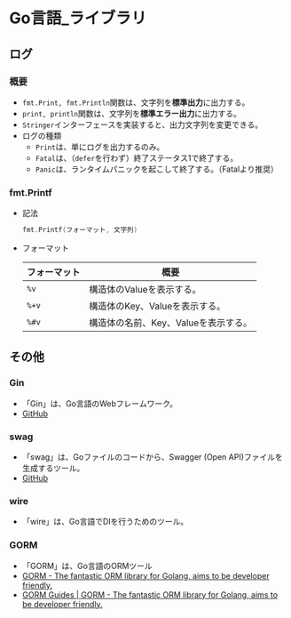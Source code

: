 # Go言語_ライブラリ

## ログ

### 概要

- `fmt.Print, fmt.Println`関数は、文字列を**標準出力**に出力する。
- `print, println`関数は、文字列を**標準エラー出力**に出力する。
- `Stringer`インターフェースを実装すると、出力文字列を変更できる。
- ログの種類
  - `Print`は、単にログを出力するのみ。
  - `Fatal`は、（`defer`を行わず）終了ステータス1で終了する。
  - `Panic`は、ランタイムパニックを起こして終了する。（Fatalより推奨）

### fmt.Printf

- 記法

  ```go
  fmt.Printf(フォーマット, 文字列)
  ```

- フォーマット

  | フォーマット | 概要                                 |
  | ------------ | ------------------------------------ |
  | `%v`         | 構造体のValueを表示する。            |
  | `%+v`        | 構造体のKey、Valueを表示する。       |
  | `%#v`        | 構造体の名前、Key、Valueを表示する。 |

## その他

### Gin

- 「Gin」は、Go言語のWebフレームワーク。
- [GitHub](https://github.com/gin-gonic/gin)

### swag

- 「swag」は、Goファイルのコードから、Swagger (Open API)ファイルを生成するツール。
- [GitHub](https://github.com/swaggo/swag)

### wire

- 「wire」は、Go言語でDIを行うためのツール。

### GORM

- 「GORM」は、Go言語のORMツール
- [GORM - The fantastic ORM library for Golang, aims to be developer friendly.](https://gorm.io/ja_JP/)
- [GORM Guides | GORM - The fantastic ORM library for Golang, aims to be developer friendly.](https://gorm.io/docs/)
